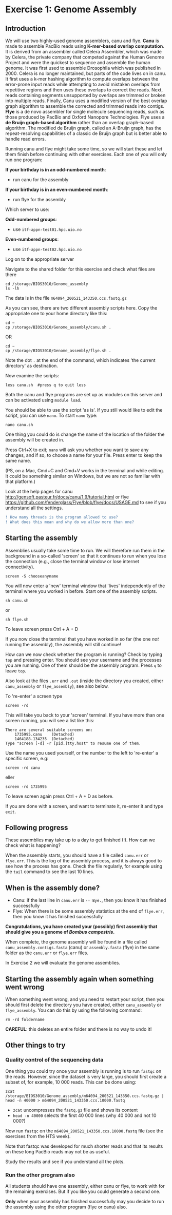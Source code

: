 # Exercise 1: Genome Assembly

## Introduction

We will use two highly-used genome assemblers, canu and flye. **Canu** is made to assemble PacBio reads using **K-mer-based overlap computation**. It is derived from an assembler called Celera Assembler, which was made by Celera, the private company that competed against the Human Genome Project and were the quickest to sequence and assemble the human genome. It was first used to assemble Drosophila which was published in 2000. Celera is no longer maintained, but parts of the code lives on in canu. It first uses a k-mer hashing algorithm to compute overlaps between the error-prone input reads while attempting to avoid mistaken overlaps from repetitive regions and then uses these overlaps to correct the reads. Next, reads containing segments unsupported by overlaps are trimmed or broken into multiple reads. Finally, Canu uses a modified version of the best overlap graph algorithm to assemble the corrected and trimmed reads into contigs. **Flye** is a de novo assembler for single molecule sequencing reads, such as those produced by PacBio and Oxford Nanopore Technologies. Flye uses a **de Bruijn graph–based algorithm** rather than an overlap graph–based algorithm. The modified de Bruijn graph, called an A-Bruijn graph, has the repeat-resolving capabilities of a classic de Bruijn graph but is better able to handle read errors.

Running canu and flye might take some time, so we will start these and let them finish before continuing with other exercises. Each one of you will only run one program:

**If your birthday is in an odd-numbered month**:
* run canu for the assembly

**If your birthday is in an even-numbered month**:
* run flye for the assembly

Which server to use:

**Odd-numbered groups**:
* use `itf-appn-test01.hpc.uio.no`

**Even-numbered groups**:
* use `itf-appn-test02.hpc.uio.no`

Log on to the appropriate server

Navigate to the shared folder for this exercise and check what files are there

```
cd /storage/BIOS3010/Genome_assembly
ls -lh
```

The data is in the file `m64094_200521_143350.ccs.fastq.gz`

As you can see, there are two different assembly scripts here. Copy the appropriate one to your home directory like this:

```
cd ~
cp /storage/BIOS3010/Genome_assembly/canu.sh .
```

OR

```
cd ~
cp /storage/BIOS3010/Genome_assembly/flye.sh .
```

Note the dot `.` at the end of the command, which indicates 'the current directory' as destination.

Now examine the scripts:

`less canu.sh  #press q to quit less`

Both the canu and flye programs are set up as modules on this server and can be activated using `module load`.

You should be able to use the script 'as is'. If you still would like to edit the script, you can use `nano`. To start `nano` type:

`nano canu.sh`

One thing you could do is change the name of the location of the folder the assembly will be created in.

Press Ctrl+X to exit; `nano` will ask you whether you want to save any changes, and if so, to choose a name for your file. Press enter to keep the same name.

(PS, on a Mac, Cmd+C and Cmd+V works in the terminal and while editing. It could be something similar on Windows, but we are not so familiar with that platform.)

Look at the help pages for canu http://gensoft.pasteur.fr/docs/canu/1.9/tutorial.html or flye https://github.com/fenderglass/Flye/blob/flye/docs/USAGE.md to see if you understand all the settings.

```diff
! How many threads is the program allowed to use?
! What does this mean and why do we allow more than one?
```

## Starting the assembly

Assemblies usually take some time to run. We will therefore run them in the background in a so-called 'screen' so that it continues to run when you lose the connection (e.g., close the terminal window or lose internet connectivity).

`screen -S chooseanyname`

You will now enter a 'new' terminal window that 'lives' independently of the terminal where you worked in before.
Start one of the assembly scripts.

`sh canu.sh`

or

`sh flye.sh`

To leave screen press Ctrl + A + D

If you now close the terminal that you have worked in so far
(the one *not* running the assembly),
the assembly will still continue!

How can we now check whether the program is running? Check by typing `top` and pressing enter. You should see your username and the processes you are running. One of them should be the assembly program.
Press `q` to leave `top`.

Also look at the files `.err` and `.out` (inside the directory you created, either `canu_assembly` or `flye_assembly`),
see also below.

To 're-enter' a screen type

`screen -rd`

This will take you back to your 'screen' terminal.
If you have more than one screen running,
you will see a list like this:

```
There are several suitable screens on:
	1735995.canu	(Detached)
	1464188.134235	(Detached)
Type "screen [-d] -r [pid.]tty.host" to resume one of them.
```

Use the name you used yourself, or the number to the left to 're-enter' a specific screen, e.g:

`screen -rd canu`

eller

`screen -rd 1735995`

To leave screen again press Ctrl + A + D as before.

If you are done with a screen, and want to terminate it,
re-enter it and type `exit`.

##  Following progress

These assemblies may take up to a day to get finished (!). How can we check what is happening?

When the assembly starts, you should have a file called `canu.err` or `flye.err`. This is the log of the assembly process, and it is always good to see how the process has gone. Check the file regularly, for example using the `tail` command to see the last 10 lines.


##  When is the assembly done?

* Canu: if the last line in `canu.err` is `-- Bye.`, then you know it has finished successfully
* Flye: When there is be some assembly statistics at the end of `flye.err`, then you know it has finished successfully

**Congratulations, you have created your (possibly) first assembly that should give you a genome of *Bombus campestris*.**

When complete, the genome assembly will be found in a file called `canu_assembly.contigs.fasta` (canu) or `assembly.fasta` (flye) in the same folder as the `canu.err` or `flye.err` files.

In Exercise 2 we will evaluate the genome assemblies.

##  Starting the assembly again when something went wrong

When something went wrong, and you need to restart your script, then you should first delete the directory you have created, either `canu_assembly` or `flye_assembly`. You can do this by using the following command:

`rm -rd foldername`

**CAREFUL**: this deletes an entire folder and there is no way to undo it!

## Other things to try

### Quality control of the sequencing data

One thing you could try once your assembly is running is to run `fastqc` on the reads.
However, since the dataset is very large, you should first create a subset of, for example, 10 000 reads.
This can be done using:

`zcat /storage/BIOS3010/Genome_assembly/m64094_200521_143350.ccs.fastq.gz | head -n 40000 > m64094_200521_143350.ccs.10000.fastq`

* `zcat` uncompresses the `fastq.gz` file and shows its content
* `head -n 40000` selects the first 40 000 lines (why 40 000 and not 10 000?)

Now run `fastqc` on the `m64094_200521_143350.ccs.10000.fastq` file (see the exercises from the HTS week).

Note that fastqc was developed for much shorter reads and that its results on these long PacBio reads may not be as useful.

Study the results and see if you understand all the plots.

### Run the other program also

All students should have one assembly, either canu or flye, to work with for the remaining exercises. But if you like you could generate a second one.

**Only** when your assembly has finished successfully may you decide to run the assembly using the other program (flye or canu) also.
